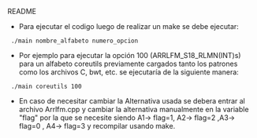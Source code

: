 README

- Para ejecutar el codigo luego de realizar un make se debe ejecutar:
~~~
 ./main nombre_alfabeto numero_opcion
~~~
- Por ejemplo para ejecutar la opción 100 (ARRLFM_S18_RLMN(INT)s) para un alfabeto coreutils previamente cargados tanto los patrones como los archivos C, bwt, etc. se ejecutaría de la siguiente manera:
~~~
 ./main coreutils 100
~~~
- En caso de necesitar cambiar la Alternativa usada se debera entrar al archivo Arrlfm.cpp y cambiar la alternativa manualmente en la variable "flag" por la que se necesite siendo A1-> flag=1,  A2-> flag=2 ,A3-> flag=0 , A4-> flag=3 y recompilar usando make.